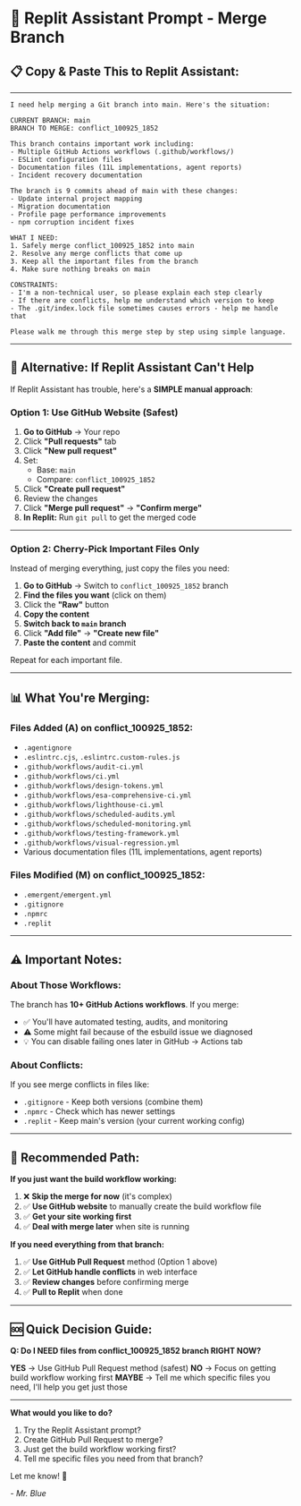 # 🤖 **Replit Assistant Prompt - Merge Branch**

## 📋 **Copy & Paste This to Replit Assistant:**

---

```
I need help merging a Git branch into main. Here's the situation:

CURRENT BRANCH: main
BRANCH TO MERGE: conflict_100925_1852

This branch contains important work including:
- Multiple GitHub Actions workflows (.github/workflows/)
- ESLint configuration files
- Documentation files (11L implementations, agent reports)
- Incident recovery documentation

The branch is 9 commits ahead of main with these changes:
- Update internal project mapping
- Migration documentation
- Profile page performance improvements
- npm corruption incident fixes

WHAT I NEED:
1. Safely merge conflict_100925_1852 into main
2. Resolve any merge conflicts that come up
3. Keep all the important files from the branch
4. Make sure nothing breaks on main

CONSTRAINTS:
- I'm a non-technical user, so please explain each step clearly
- If there are conflicts, help me understand which version to keep
- The .git/index.lock file sometimes causes errors - help me handle that

Please walk me through this merge step by step using simple language.
```

---

## 🎯 **Alternative: If Replit Assistant Can't Help**

If Replit Assistant has trouble, here's a **SIMPLE manual approach**:

### **Option 1: Use GitHub Website (Safest)**

1. **Go to GitHub** → Your repo
2. Click **"Pull requests"** tab
3. Click **"New pull request"**
4. Set:
   - Base: `main`
   - Compare: `conflict_100925_1852`
5. Click **"Create pull request"**
6. Review the changes
7. Click **"Merge pull request"** → **"Confirm merge"**
8. **In Replit:** Run `git pull` to get the merged code

---

### **Option 2: Cherry-Pick Important Files Only**

Instead of merging everything, just copy the files you need:

1. **Go to GitHub** → Switch to `conflict_100925_1852` branch
2. **Find the files you want** (click on them)
3. Click the **"Raw"** button
4. **Copy the content**
5. **Switch back to `main` branch**
6. Click **"Add file"** → **"Create new file"**
7. **Paste the content** and commit

Repeat for each important file.

---

## 📊 **What You're Merging:**

### **Files Added (A) on conflict_100925_1852:**
- `.agentignore`
- `.eslintrc.cjs`, `.eslintrc.custom-rules.js`
- `.github/workflows/audit-ci.yml`
- `.github/workflows/ci.yml`
- `.github/workflows/design-tokens.yml`
- `.github/workflows/esa-comprehensive-ci.yml`
- `.github/workflows/lighthouse-ci.yml`
- `.github/workflows/scheduled-audits.yml`
- `.github/workflows/scheduled-monitoring.yml`
- `.github/workflows/testing-framework.yml`
- `.github/workflows/visual-regression.yml`
- Various documentation files (11L implementations, agent reports)

### **Files Modified (M) on conflict_100925_1852:**
- `.emergent/emergent.yml`
- `.gitignore`
- `.npmrc`
- `.replit`

---

## ⚠️ **Important Notes:**

### **About Those Workflows:**
The branch has **10+ GitHub Actions workflows**. If you merge:
- ✅ You'll have automated testing, audits, and monitoring
- ⚠️ Some might fail because of the esbuild issue we diagnosed
- 💡 You can disable failing ones later in GitHub → Actions tab

### **About Conflicts:**
If you see merge conflicts in files like:
- `.gitignore` - Keep both versions (combine them)
- `.npmrc` - Check which has newer settings
- `.replit` - Keep main's version (your current working config)

---

## 🚀 **Recommended Path:**

**If you just want the build workflow working:**
1. ❌ **Skip the merge for now** (it's complex)
2. ✅ **Use GitHub website** to manually create the build workflow file
3. ✅ **Get your site working first**
4. ✅ **Deal with merge later** when site is running

**If you need everything from that branch:**
1. ✅ **Use GitHub Pull Request** method (Option 1 above)
2. ✅ **Let GitHub handle conflicts** in web interface
3. ✅ **Review changes** before confirming merge
4. ✅ **Pull to Replit** when done

---

## 🆘 **Quick Decision Guide:**

**Q: Do I NEED files from conflict_100925_1852 branch RIGHT NOW?**

**YES** → Use GitHub Pull Request method (safest)
**NO** → Focus on getting build workflow working first
**MAYBE** → Tell me which specific files you need, I'll help you get just those

---

**What would you like to do?**
1. Try the Replit Assistant prompt?
2. Create GitHub Pull Request to merge?
3. Just get the build workflow working first?
4. Tell me specific files you need from that branch?

Let me know! 🚀

*- Mr. Blue*
